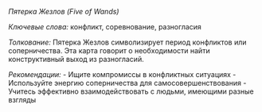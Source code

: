 *Пятерка Жезлов \(Five of Wands\)*

*Ключевые слова:* конфликт, соревнование, разногласия

*Толкование:* 
Пятерка Жезлов символизирует период конфликтов или соперничества\. Эта карта говорит о необходимости найти конструктивный выход из разногласий\.

*Рекомендации:*
\- Ищите компромиссы в конфликтных ситуациях
\- Используйте энергию соперничества для самосовершенствования
\- Учитесь эффективно взаимодействовать с людьми, имеющими разные взгляды
